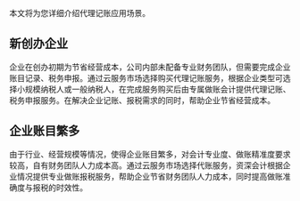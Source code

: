 本文将为您详细介绍代理记账应用场景。
## 新创办企业

企业在创办初期为节省经营成本，公司内部未配备专业财务团队，但需要完成企业账目记录、税务申报。通过云服务市场选择购买代理记账服务，根据企业类型可选择小规模纳税人或一般纳税人，在完成服务购买后由专属做账会计提供代理记账、税务申报服务。在解决企业记账、报税需求的同时，帮助企业节省经营成本。

## 企业账目繁多

由于行业、经营规模等情况，使得企业账目繁多，对会计专业度、做账精准度要求较高，自有财务团队人力成本高。通过云服务市场选择代账服务，资深会计根据企业情况提供专业做账报税服务，帮助企业节省财务团队人力成本，同时提高做账准确度与报税的时效性。

